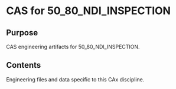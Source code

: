 # CAS for 50_80_NDI_INSPECTION

## Purpose
CAS engineering artifacts for 50_80_NDI_INSPECTION.

## Contents
Engineering files and data specific to this CAx discipline.
